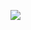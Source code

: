 <a href="https://blog.naver.com/jangdm37"><img src="https://img.shields.io/badge/Naver-#03C75A?style=flat-square&logo=Naver&logoColor=Naver"/></a>
